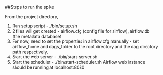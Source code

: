 ##Steps to run the spike

From the project directory,

1. Run setup script - ./bin/setup.sh
2. 2 files will get created - airflow.cfg (config file for airflow), airflow.db (the metadata database)
3. For now, need to set the properties in airflow.cfg manually - set airflow_home and dags_folder to the root directory and the dag directory path respectively.
4. Start the web server - ./bin/start-server.sh
5. Start the scheduler - ./bin/start-scheduler.sh
Airflow web instance should be running at localhost:8080
